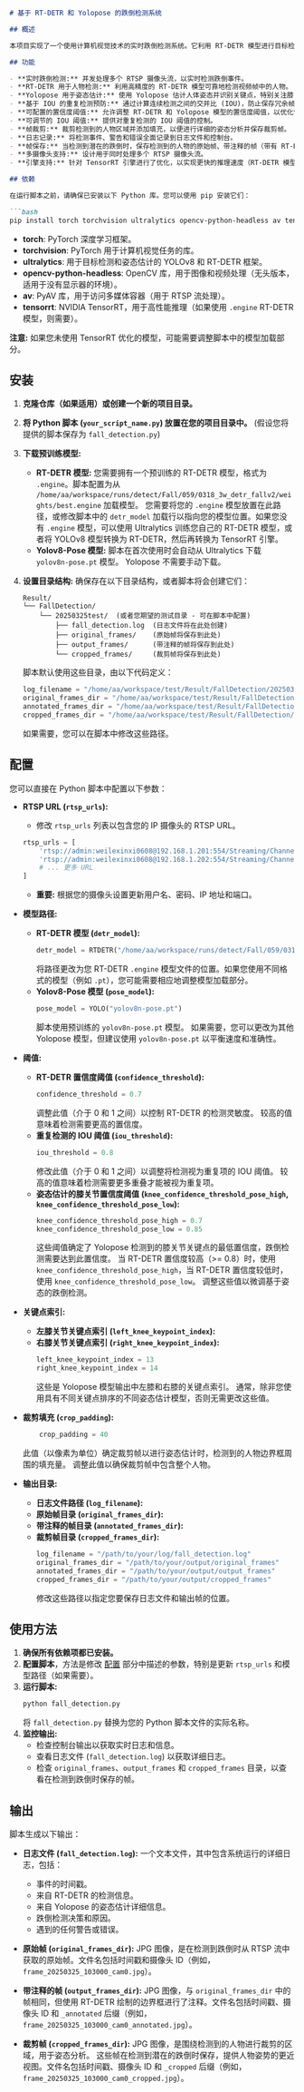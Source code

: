 ```markdown
# 基于 RT-DETR 和 Yolopose 的跌倒检测系统

## 概述

本项目实现了一个使用计算机视觉技术的实时跌倒检测系统。它利用 RT-DETR 模型进行目标检测，并使用 Yolopose 进行人体姿态估计，从而从多个 RTSP 摄像头流中识别潜在的跌倒事件。该系统旨在处理视频流，检测人物，并分析其姿势以判断是否发生跌倒。一旦检测到潜在的跌倒，系统会保存原始帧、带注释的帧和裁剪帧，并将事件记录下来以供后续审查。

## 功能

- **实时跌倒检测:** 并发处理多个 RTSP 摄像头流，以实时检测跌倒事件。
- **RT-DETR 用于人物检测:** 利用高精度的 RT-DETR 模型可靠地检测视频帧中的人物。
- **Yolopose 用于姿态估计:** 使用 Yolopose 估计人体姿态并识别关键点，特别关注膝关节置信度以进行跌倒检测。
- **基于 IOU 的重复检测预防:** 通过计算连续检测之间的交并比 (IOU)，防止保存冗余帧。
- **可配置的置信度阈值:** 允许调整 RT-DETR 和 Yolopose 模型的置信度阈值，以优化性能并减少误报/漏报。
- **可调节的 IOU 阈值:** 提供对重复检测的 IOU 阈值的控制。
- **帧裁剪:** 裁剪检测到的人物区域并添加填充，以便进行详细的姿态分析并保存裁剪帧。
- **日志记录:** 将检测事件、警告和错误全面记录到日志文件和控制台。
- **帧保存:** 当检测到潜在的跌倒时，保存检测到的人物的原始帧、带注释的帧（带有 RT-DETR 边界框）和裁剪帧。
- **多摄像头支持:** 设计用于同时处理多个 RTSP 摄像头流。
- **引擎支持:** 针对 TensorRT 引擎进行了优化，以实现更快的推理速度（RT-DETR 模型以 `.engine` 格式加载）。

## 依赖

在运行脚本之前，请确保已安装以下 Python 库。您可以使用 pip 安装它们：

```bash
pip install torch torchvision ultralytics opencv-python-headless av tensorrt
```

- **torch**: PyTorch 深度学习框架。
- **torchvision**: PyTorch 用于计算机视觉任务的库。
- **ultralytics**: 用于目标检测和姿态估计的 YOLOv8 和 RT-DETR 框架。
- **opencv-python-headless**: OpenCV 库，用于图像和视频处理（无头版本，适用于没有显示器的环境）。
- **av**: PyAV 库，用于访问多媒体容器（用于 RTSP 流处理）。
- **tensorrt**: NVIDIA TensorRT，用于高性能推理（如果使用 `.engine` RT-DETR 模型，则需要）。

**注意:** 如果您未使用 TensorRT 优化的模型，可能需要调整脚本中的模型加载部分。

## 安装

1. **克隆仓库（如果适用）或创建一个新的项目目录。**
2. **将 Python 脚本 (`your_script_name.py`) 放置在您的项目目录中。** (假设您将提供的脚本保存为 `fall_detection.py`)
3. **下载预训练模型:**
    - **RT-DETR 模型:** 您需要拥有一个预训练的 RT-DETR 模型，格式为 `.engine`。脚本配置为从 `/home/aa/workspace/runs/detect/Fall/059/0318_3w_detr_fallv2/weights/best.engine` 加载模型。 您需要将您的 `.engine` 模型放置在此路径，或修改脚本中的 `detr_model` 加载行以指向您的模型位置。如果您没有 `.engine` 模型，可以使用 Ultralytics 训练您自己的 RT-DETR 模型，或者将 YOLOv8 模型转换为 RT-DETR，然后再转换为 TensorRT 引擎。
    - **Yolov8-Pose 模型:** 脚本在首次使用时会自动从 Ultralytics 下载 `yolov8n-pose.pt` 模型。 Yolopose 不需要手动下载。

4. **设置目录结构:** 确保存在以下目录结构，或者脚本将会创建它们：
    ```
    Result/
    └── FallDetection/
        └── 20250325test/  (或者您期望的测试目录 - 可在脚本中配置)
            ├── fall_detection.log  (日志文件将在此处创建)
            ├── original_frames/    (原始帧将保存到此处)
            ├── output_frames/      (带注释的帧将保存到此处)
            └── cropped_frames/     (裁剪帧将保存到此处)
    ```
    脚本默认使用这些目录，由以下代码定义：
    ```python
    log_filename = "/home/aa/workspace/test/Result/FallDetection/20250325test/fall_detection.log"
    original_frames_dir = "/home/aa/workspace/test/Result/FallDetection/20250325test/original_frames"
    annotated_frames_dir = "/home/aa/workspace/test/Result/FallDetection/20250325test/output_frames"
    cropped_frames_dir = "/home/aa/workspace/test/Result/FallDetection/20250325test/cropped_frames"
    ```
    如果需要，您可以在脚本中修改这些路径。

## 配置

您可以直接在 Python 脚本中配置以下参数：

- **RTSP URL (`rtsp_urls`):**
    - 修改 `rtsp_urls` 列表以包含您的 IP 摄像头的 RTSP URL。
    ```python
    rtsp_urls = [
        'rtsp://admin:weilexinxi0608@192.168.1.201:554/Streaming/Channels/101',
        'rtsp://admin:weilexinxi0608@192.168.1.202:554/Streaming/Channels/101',
        # ... 更多 URL
    ]
    ```
    - **重要:** 根据您的摄像头设置更新用户名、密码、IP 地址和端口。

- **模型路径:**
    - **RT-DETR 模型 (`detr_model`):**
        ```python
        detr_model = RTDETR("/home/aa/workspace/runs/detect/Fall/059/0318_3w_detr_fallv2/weights/best.engine")
        ```
        将路径更改为您 RT-DETR `.engine` 模型文件的位置。如果您使用不同格式的模型（例如 `.pt`），您可能需要相应地调整模型加载部分。
    - **Yolov8-Pose 模型 (`pose_model`):**
        ```python
        pose_model = YOLO("yolov8n-pose.pt")
        ```
        脚本使用预训练的 `yolov8n-pose.pt` 模型。 如果需要，您可以更改为其他 Yolopose 模型，但建议使用 `yolov8n-pose.pt` 以平衡速度和准确性。

- **阈值:**
    - **RT-DETR 置信度阈值 (`confidence_threshold`):**
        ```python
        confidence_threshold = 0.7
        ```
        调整此值（介于 0 和 1 之间）以控制 RT-DETR 的检测灵敏度。 较高的值意味着检测需要更高的置信度。
    - **重复检测的 IOU 阈值 (`iou_threshold`):**
        ```python
        iou_threshold = 0.8
        ```
        修改此值（介于 0 和 1 之间）以调整将检测视为重复项的 IOU 阈值。 较高的值意味着检测需要更多重叠才能被视为重复项。
    - **姿态估计的膝关节置信度阈值 (`knee_confidence_threshold_pose_high`, `knee_confidence_threshold_pose_low`):**
        ```python
        knee_confidence_threshold_pose_high = 0.7
        knee_confidence_threshold_pose_low = 0.85
        ```
        这些阈值确定了 Yolopose 检测到的膝关节关键点的最低置信度，跌倒检测需要达到此置信度。 当 RT-DETR 置信度较高（>= 0.8）时，使用 `knee_confidence_threshold_pose_high`，当 RT-DETR 置信度较低时，使用 `knee_confidence_threshold_pose_low`。 调整这些值以微调基于姿态的跌倒检测。

- **关键点索引:**
    - **左膝关节关键点索引 (`left_knee_keypoint_index`):**
    - **右膝关节关键点索引 (`right_knee_keypoint_index`):**
        ```python
        left_knee_keypoint_index = 13
        right_knee_keypoint_index = 14
        ```
        这些是 Yolopose 模型输出中左膝和右膝的关键点索引。 通常，除非您使用具有不同关键点排序的不同姿态估计模型，否则无需更改这些值。

- **裁剪填充 (`crop_padding`):**
    ```python
        crop_padding = 40
    ```
    此值（以像素为单位）确定裁剪帧以进行姿态估计时，检测到的人物边界框周围的填充量。 调整此值以确保裁剪帧中包含整个人物。

- **输出目录:**
    - **日志文件路径 (`log_filename`):**
    - **原始帧目录 (`original_frames_dir`):**
    - **带注释的帧目录 (`annotated_frames_dir`):**
    - **裁剪帧目录 (`cropped_frames_dir`):**
        ```python
        log_filename = "/path/to/your/log/fall_detection.log"
        original_frames_dir = "/path/to/your/output/original_frames"
        annotated_frames_dir = "/path/to/your/output/output_frames"
        cropped_frames_dir = "/path/to/your/output/cropped_frames"
        ```
        修改这些路径以指定您要保存日志文件和输出帧的位置。

## 使用方法

1. **确保所有依赖项都已安装。**
2. **配置脚本**，方法是修改 [配置](#配置) 部分中描述的参数，特别是更新 `rtsp_urls` 和模型路径（如果需要）。
3. **运行脚本:**
    ```bash
    python fall_detection.py
    ```
    将 `fall_detection.py` 替换为您的 Python 脚本文件的实际名称。
4. **监控输出:**
    - 检查控制台输出以获取实时日志和信息。
    - 查看日志文件 (`fall_detection.log`) 以获取详细日志。
    - 检查 `original_frames`、`output_frames` 和 `cropped_frames` 目录，以查看在检测到跌倒时保存的帧。

## 输出

脚本生成以下输出：

- **日志文件 (`fall_detection.log`):** 一个文本文件，其中包含系统运行的详细日志，包括：
    - 事件的时间戳。
    - 来自 RT-DETR 的检测信息。
    - 来自 Yolopose 的姿态估计详细信息。
    - 跌倒检测决策和原因。
    - 遇到的任何警告或错误。

- **原始帧 (`original_frames_dir`):** JPG 图像，是在检测到跌倒时从 RTSP 流中获取的原始帧。文件名包括时间戳和摄像头 ID（例如，`frame_20250325_103000_cam0.jpg`）。

- **带注释的帧 (`output_frames_dir`):** JPG 图像，与 `original_frames_dir` 中的帧相同，但使用 RT-DETR 绘制的边界框进行了注释。文件名包括时间戳、摄像头 ID 和 `_annotated` 后缀（例如，`frame_20250325_103000_cam0_annotated.jpg`）。

- **裁剪帧 (`cropped_frames_dir`):** JPG 图像，是围绕检测到的人物进行裁剪的区域，用于姿态分析。 这些帧在检测到潜在的跌倒时保存，提供人物姿势的更近视图。文件名包括时间戳、摄像头 ID 和 `_cropped` 后缀（例如，`frame_20250325_103000_cam0_cropped.jpg`）。